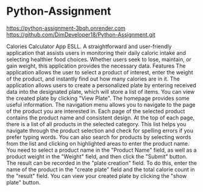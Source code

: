 # Python-Assignment
https://python-assignment-3bqh.onrender.com
https://github.com/DimDeveloper18/Python-Assignment.git

Calories Calculator App ESLL.
A straightforward and user-friendly application that assists users in monitoring their daily caloric intake and selecting healthier food choices. Whether users seek to lose, maintain, or gain weight, this application provides the necessary data.
Features
The application allows the user to select a product of interest, enter the weight of the product, and instantly find out how many calories are in it.
The application allows users to create a personalized plate by entering received data into the designated plate, which will store a list of items.
You can view the created plate by clicking "View Plate".
The homepage provides some useful information. The navigation menu allows you to navigate to the page of the product you are interested in.
Each page of the selected product contains the product name and consistent design. At the top of each page, there is a list of all products in the selected category. This list helps you navigate through the product selection and check for spelling errors if you prefer typing words. You can also search for products by selecting words from the list and clicking on highlighted areas to enter the product name.
You need to select a product name in the "Product Name" field, as well as a product weight in the "Weight" field, and then click the "Submit" button.
The result can be recorded in the "plate creation" field. To do this, enter the name of the product in the "create plate" field and the total calorie count in the "result" field. You can view your created plate by clicking the "show plate" button.
